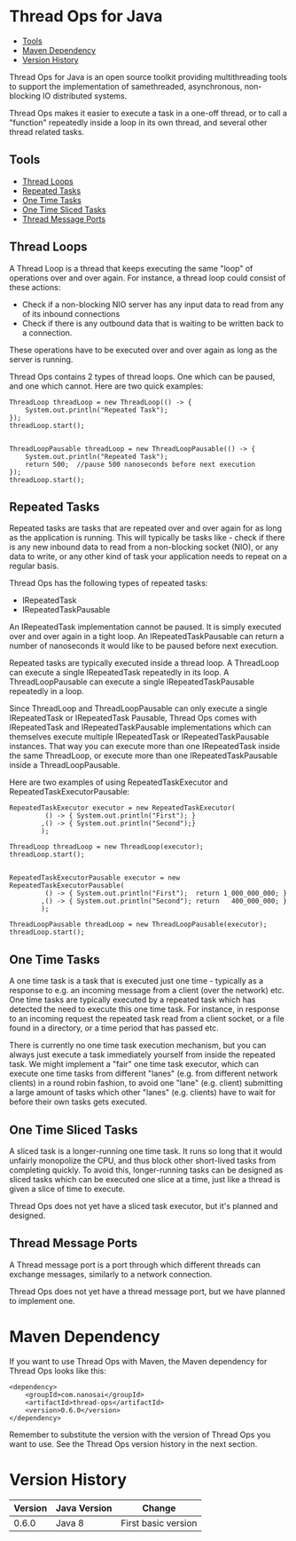 # Thread Ops for Java

 - [Tools](#tools)
 - [Maven Dependency](#maven-dependency)
 - [Version History](#version-history)


Thread Ops for Java is an open source toolkit providing multithreading tools to support the implementation
of samethreaded, asynchronous, non-blocking IO distributed systems.

Thread Ops makes it easier to execute a task in a one-off thread, or to call a "function" repeatedly inside a loop in
its own thread, and several other thread related tasks.



<a name="tools"></a>
## Tools

 - [Thread Loops](#thread-loops)
 - [Repeated Tasks](#repeated-tasks)
 - [One Time Tasks](#one-time-tasks)
 - [One Time Sliced Tasks](#one-time-sliced-tasks)
 - [Thread Message Ports](#thread-message-ports)



<a name="thread-loops"></a>
## Thread Loops

A Thread Loop is a thread that keeps executing the same "loop" of operations over and over again.
For instance, a thread loop could consist of these actions:

 - Check if a non-blocking NIO server has any input data to read from any of its inbound connections
 - Check if there is any outbound data that is waiting to be written back to a connection.

These operations have to be executed over and over again as long as the server is running.

Thread Ops contains 2 types of thread loops. One which can be paused, and one which cannot.
Here are two quick examples:


    ThreadLoop threadLoop = new ThreadLoop(() -> {
        System.out.println("Repeated Task");
    });
    threadLoop.start();


    ThreadLoopPausable threadLoop = new ThreadLoopPausable(() -> {
        System.out.println("Repeated Task");
        return 500;  //pause 500 nanoseconds before next execution
    });
    threadLoop.start();



<a name="repeated-tasks"></a>
## Repeated Tasks
Repeated tasks are tasks that are repeated over and over again for as long as the application is running.
This will typically be tasks like - check if there is any new inbound data to read from a non-blocking socket (NIO),
or any data to write, or any other kind of task your application needs to repeat on a regular basis.

Thread Ops has the following types of repeated tasks:

 - IRepeatedTask
 - IRepeatedTaskPausable

An IRepeatedTask implementation cannot be paused. It is simply executed over and over again in a tight loop.
An IRepeatedTaskPausable can return a number of nanoseconds it would like to be paused before next execution.

Repeated tasks are typically executed inside a thread loop. A ThreadLoop can execute a single IRepeatedTask
repeatedly in its loop. A ThreadLoopPausable can execute a single IRepeatedTaskPausable repeatedly in a loop.

Since ThreadLoop and ThreadLoopPausable can only execute a single IRepeatedTask or IRepeatedTask Pausable,
Thread Ops comes with IRepeatedTask and IRepeatedTaskPausable implementations which can themselves execute
multiple IRepeatedTask or IRepeatedTaskPausable instances. That way you can execute more than one IRepeatedTask inside the same ThreadLoop,
or execute more than one IRepeatedTaskPausable inside a ThreadLoopPausable.

Here are two examples of using RepeatedTaskExecutor and RepeatedTaskExecutorPausable:

    RepeatedTaskExecutor executor = new RepeatedTaskExecutor(
             () -> { System.out.println("First"); }
            ,() -> { System.out.println("Second");}
            );

    ThreadLoop threadLoop = new ThreadLoop(executor);
    threadLoop.start();


    RepeatedTaskExecutorPausable executor = new RepeatedTaskExecutorPausable(
             () -> { System.out.println("First");  return 1_000_000_000; }
            ,() -> { System.out.println("Second"); return   400_000_000; }
            );

    ThreadLoopPausable threadLoop = new ThreadLoopPausable(executor);
    threadLoop.start();


<a name="one-time-tasks"></a>
## One Time Tasks
A one time task is a task that is executed just one time - typically as a response to e.g. an incoming message
from a client (over the network) etc. One time tasks are typically executed by a repeated task which has detected
the need to execute this one time task. For instance, in response to an incoming request the repeated task read from
a client socket, or a file found in a directory, or a time period that has passed etc.

There is currently no one time task execution mechanism, but you can always just execute a task immediately yourself
from inside the repeated task. We might implement a "fair" one time task executor, which can execute one time tasks
from different "lanes" (e.g. from different network clients) in a round robin fashion, to avoid one "lane" (e.g. client)
submitting a large amount of tasks which other "lanes" (e.g. clients) have to wait for before their own tasks gets
executed.



<a name="one-time-sliced-tasks"></a>
## One Time Sliced Tasks

A sliced task is a longer-running one time task. It runs so long that it would unfairly monopolize the CPU, and thus
block other short-lived tasks from completing quickly. To avoid this, longer-running tasks can be designed as sliced tasks
which can be executed one slice at a time, just like a thread is given a slice of time to execute.

Thread Ops does not yet have a sliced task executor, but it's planned and designed.



<a name="thread-message-ports"></a>
## Thread Message Ports

A Thread message port is a port through which different threads can exchange messages, similarly to a network connection.

Thread Ops does not yet have a thread message port, but we have planned to implement one.




<a name="maven-dependency"></a>
# Maven Dependency

If you want to use Thread Ops with Maven, the Maven dependency for Thread Ops looks like this:

    <dependency>
        <groupId>com.nanosai</groupId>
        <artifactId>thread-ops</artifactId>
        <version>0.6.0</version>
    </dependency>

Remember to substitute the version with the version of Thread Ops you want to use. See the Thread Ops version history in
the next section.



<a name="version-history"></a>
# Version History

| Version | Java Version | Change |
|---------|--------------|--------|
| 0.6.0   | Java 8       | First basic version  |
